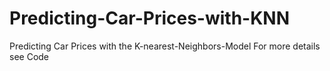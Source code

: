 # Predicting-Car-Prices-with-KNN
Predicting Car Prices with the K-nearest-Neighbors-Model
For more details see Code
